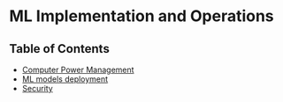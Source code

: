 # ML Implementation and Operations

## Table of Contents

- [Computer Power Management](ComputerPower.md)
- [ML models deployment](Deploying.md)
- [Security](Security.md)
